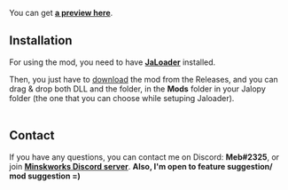 You can get <b>[a preview here](https://youtu.be/iFBLRI4w0Rw)</b>.
<br>
## Installation

For using the mod, you need to have <b>[JaLoader](https://github.com/theLeaxx/JaLoader)</b> installed.

Then, you just have to [download](https://github.com/MeblIkea/Jalopy-PaperPlease/releases) the mod from the Releases, and you can drag & drop both DLL and the folder, in the **Mods** folder in your Jalopy folder (the one that you can choose while setuping Jaloader).<br><br>

## Contact

If you have any questions, you can contact me on Discord: <b>Meb#2325</b>, or join <b>[Minskworks Discord server](https://discord.gg/TqCwKdR)</b>.
<b>Also, I'm open to feature suggestion/ mod suggestion =)</b>

